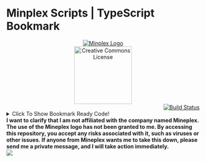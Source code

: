 <!DOCTYPE html>

# Minplex Scripts | TypeScript Bookmark

<body> <!-- ???? Why Red? -->
  <div align="center">
    <a href = "https://www.mineplex.com"> 
    <img src="https://www.mineplex.com/assets/www-mp/img/footer/footer_fulllogo.png" alt="Minplex Logo"/>
    </a>
    
  </div>

  <div align="center">
    <a rel="license" href="https://creativecommons.org/publicdomain/zero/1.0/">
      <img width=150px alt="Creative Commons License" style="border-width:0" src="https://mirrors.creativecommons.org/presskit/buttons/88x31/png/cc-zero.png" />
    </a>
  </div>
  
  <div align="right">
      <a href="https://github.com/CoolGuy986/Minplex-Redirect-TS/actions/workflows/build.yml">
        <img src="https://github.com/CoolGuy986/Minplex-Redirect-TS/actions/workflows/build.yml/badge.svg" alt="Build Status"/>
      </a>
  </div>  
  
  <div>
    <details>
      <summary>
        Click To Show Bookmark Ready Code!
      </summary>
```
      
      javascript:(function()%7B"use strict"%3Bconst Site %3D document.location.href%3Bconst API %3D 'https%3A%2F%2Fwww.mineplex.com%2Fredirect%2F%3Fto%3D'%3Bconst BotaEncoded %3D API %2B '%2527' %2B btoa(Site) %2B '%2527'%3Bconst Errors %3D %7B%5B1%5D%3A "DOMException%3A HTTP sites are not supported please see the developer console for the link!"%2C%5B2%5D%3A "DOMException%3A Could not write to clipboard. Please allow clipboard access%2C or try another web browser."%2C%5B3%5D%3A "DOMException%3A Please Return To The Document And Click Anywhere%2C Before A Security Error Happens."%2C%5B4%5D%3A "Yay%2C Successfuly Copied!"%7D%3Basync function WriteToClipboard(Url) %7Bif (document.location.protocol %3D%3D 'http%3A')return alert(Errors%5B1%5D %2B %60%5Cn%24%7BUrl%7D%60)%3Bconst Results %3D new Promise((resolve%2C reject) %3D> %7Basync function Clicked() %7Btry %7Bawait navigator.clipboard.writeText(Url)%3B%7Dcatch (err) %7Balert(Errors%5B2%5D)%3Breject(false)%3B%7D%3Bdocument.removeEventListener('click'%2C Clicked)%3Bresolve(true)%3B%7D%3Bdocument.addEventListener('click'%2C Clicked)%3Balert(Errors%5B3%5D)%3Bconsole.warn(Errors%5B3%5D)%3B%7D)%3Bif (await Results %3D%3D true)alert(Errors%5B4%5D)%3Breturn await Results%3B%7D%3BWriteToClipboard(BotaEncoded)%3Bconsole.log(BotaEncoded)%7D)()
<!-- Stop Code Block Here -->
      
  </details>
  </div>
</body>
<b>I want to clarify that I am not affiliated with the company named Mineplex. The use of the Mineplex logo has not been granted to me. By accessing this repository, you accept any risks associated with it, such as viruses or other issues. If anyone from Mineplex wants me to take this down, please send me a private message, and I will take action immediately.
</b>
<footer>
<img src="https://www.mineplex.com/assets/www-mp/img/header/parallaxheader_layer0.jpg"/>
</footer>
<!-- Last Updated 4/18/2023 -->
